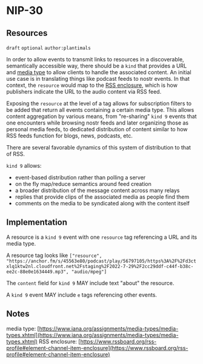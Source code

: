 NIP-30
======

Resources
---------

`draft` `optional` `author:plantimals`

In order to allow events to transmit links to resources in a discoverable,
semantically accessible way, there should be a `kind` that provides a URL
and [media type](https://www.iana.org/assignments/media-types/media-types.xhtml) to allow clients to handle the associated content. An initial
use case is in translating things like podcast feeds to nostr events. In that
context, the `resource` would map to the [RSS enclosure](https://www.rssboard.org/rss-profile#element-channel-item-enclosure), which is how
publishers indicate the URL to the audio content via RSS feed.

Exposing the `resource` at the level of a tag allows for subscription filters
to be added that return all events containing a certain media type. This
allows content aggregation by various means, from "re-sharing" `kind 9` events
that one encounters while browsing nostr feeds and later organizing those as
personal media feeds, to dedicated distribution of content similar to how RSS
feeds function for blogs, news, podcasts, etc.

There are several favorable dynamics of this system of distribution to
that of RSS.

`kind 9` allows:

* event-based distribution rather than polling a server
* on the fly map/reduce semantics around feed creation
* a broader distribution of the message content across many relays
* replies that provide clips of the associated media as people find them
* comments on the media to be syndicated along with the content itself

Implementation
--------------

A resource is a `kind 9` event with one `resource` tag referencing a URL and
its media type.

A resource tag looks like `["resource", "https://anchor.fm/s/45563e80/podcast/play/56797105/https%3A%2F%2Fd3ctxlq1ktw2nl.cloudfront.net%2Fstaging%2F2022-7-29%2F2cc29ddf-c44f-b38c-ee2c-88e0e1634449.mp3", "audio/mpeg"]`

The `content` field for `kind 9` MAY include text "about" the resource.

A `kind 9` event MAY include `e` tags referencing other events.

Notes
-----

media type: [https://www.iana.org/assignments/media-types/media-types.xhtml](https://www.iana.org/assignments/media-types/media-types.xhtml)
RSS enclosure: [https://www.rssboard.org/rss-profile#element-channel-item-enclosure](https://www.rssboard.org/rss-profile#element-channel-item-enclosure)